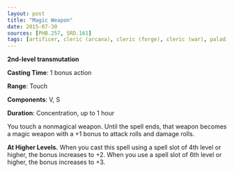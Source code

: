 ```yaml
---
layout: post
title: "Magic Weapon"
date: 2015-07-30
sources: [PHB.257, SRD.161]
tags: [artificer, cleric (arcana), cleric (forge), cleric (war), paladin, ranger, sorcerer, wizard, level2, concentration, transmutation]
---
```


**2nd-level transmutation**

**Casting Time**: 1 bonus action

**Range**: Touch

**Components**: V, S

**Duration**: Concentration, up to 1 hour

You touch a nonmagical weapon. Until the spell ends, that weapon becomes a magic weapon with a +1 bonus to attack rolls and damage rolls.

**At Higher Levels.** When you cast this spell using a spell slot of 4th level or higher, the bonus increases to +2. When you use a spell slot of 6th level or higher, the bonus increases to +3.
